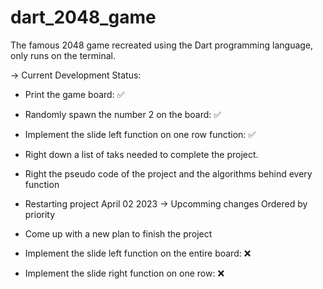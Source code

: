 # dart_2048_game
The famous 2048 game recreated using the Dart programming language, only runs on the terminal.

-> Current Development Status:
- Print the game board: ✅
- Randomly spawn the number 2 on the board: ✅
- Implement the slide left function on one row function: ✅
- Right down a list of taks needed to complete the project.
- Right the pseudo code of the project and the algorithms behind every function

- Restarting project April 02 2023
-> Upcomming changes
Ordered by priority 
- Come up with a new plan to finish the project
- Implement the slide left function on the entire board: ❌
- Implement the slide right function on one row: ❌
